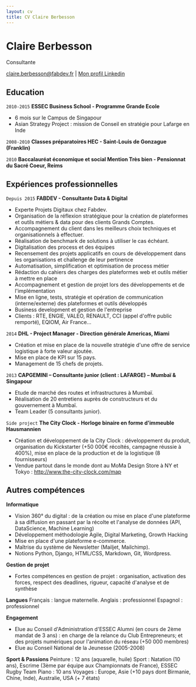 ```yaml
---
layout: cv
title: CV Claire Berbesson
---
```

# Claire Berbesson
Consultante

<div id="webaddress">
<a href="claire.berbesson@fabdev.fr">claire.berbesson@fabdev.fr</a>
| <a href="https://www.linkedin.com/in/claire-berbesson-86ba1339/">Mon profil Linkedin</a>
</div>

## Education

`2010-2015`
__ESSEC Business School - Programme Grande Ecole__
- 6 mois sur le Campus de Singapour
- Asian Strategy Project : mission de Conseil en stratégie pour Lafarge en Inde

`2008-2010`
__Classes préparatoires HEC - Saint-Louis de Gonzague (Franklin)__

`2010`
__Baccalauréat économique et social Mention Très bien - Pensionnat du Sacré Coeur, Reims__


## Expériences professionnelles

`Depuis 2015`
__FABDEV - Consultante Data & Digital__
- Experte Projets Digitaux chez Fabdev.
- Organisation de la réflexion stratégique pour la création de plateformes et outils métiers & data pour des clients Grands Comptes. 
- Accompagnement du client dans les meilleurs choix techniques et organisationnels à effectuer. 
- Réalisation de benchmark de solutions à utiliser le cas échéant.
- Digitalisation des process et des équipes
- Recensement des projets applicatifs en cours de développement dans les organisations et challenge de leur pertinence
- Automatisation, simplification et optimisation de process métier
- Rédaction du cahiers des charges des plateformes web et outils métier à mettre en place
- Accompagnement et gestion de projet lors des développements et de l'implémentation
- Mise en ligne, tests, stratégie et opération de communication (interne/externe) des plateformes et outils développés
- Business development et gestion de l'entreprise
- Clients : RTE, ENGIE, VALEO, RENAULT, CCI (appel d'offre public remporté), EQIOM, Air France...

`2014`
__DHL - Project Manager - Direction générale Americas, Miami__
- Création et mise en place de la nouvelle stratégie d'une offre de service logistique à forte valeur ajoutée.
- Mise en place de KPI sur 15 pays.
- Management de 15 chefs de projets.

`2013`
__CAPGEMINI – Consultante junior (client : LAFARGE) – Mumbaï & Singapour__
- Etude de marché des routes et infrastructures à Mumbaï.
- Réalisation de 20 entretiens auprès de constructeurs et du gouvernement à Mumbaï.
- Team Leader (5 consultants junior).

`Side project`
__The City Clock - Horloge binaire en forme d'immeuble Hausmannien__
- Création et développement de la City Clock : développement du produit, organisation du Kickstarter (+50 000€ récoltés, campagne réussie à 400%), mise en place de la production et de la logistique (8 fournisseurs)
- Vendue partout dans le monde dont au MoMa Design Store à NY et Tokyo : http://www.the-city-clock.com/map

## Autres compétences

__Informatique__
- Vision 360° du digital : de la création ou mise en place d'une plateforme à sa diffusion en passant par la récolte et l'analyse de données (API, DataScience, Machine Learning)
- Développement méthodologie Agile, Digital Marketing, Growth Hacking
- Mise en place d'une plateforme e-commerce.
- Maîtrise du système de Newsletter (Mailjet, Mailchimp).
- Notions Python, Django, HTML/CSS, Markdown, Git, Wordpress.

__Gestion de projet__
- Fortes compétences en gestion de projet : organisation, activation des forces, respect des deadlines, rigueur, capacité d'analyse et de synthèse

__Langues__
Français : langue maternelle.
Anglais : professionnel
Espagnol : professionnel

__Engagement__
- Elue au Conseil d'Administration d'ESSEC Alumni (en cours de 2ème mandat de 3 ans) : en charge de
la relance du Club Entrepreneurs; et des projets numériques pour l'animation du réseau (+50
000 membres)
- Elue au Conseil National de la Jeunesse (2005-2008)

__Sport & Passions__
Peinture : 12 ans (aquarelle, huile)
Sport : Natation (10 ans), Escrime (3ème par équipe aux Championnats de France), ESSEC Rugby Team
Piano : 10 ans
Voyages : Europe, Asie (+10 pays dont Birmanie, Chine, Inde), Australie, USA (+ 7 états)

<!-- ### Footer

Last updated: May 2013 -->


